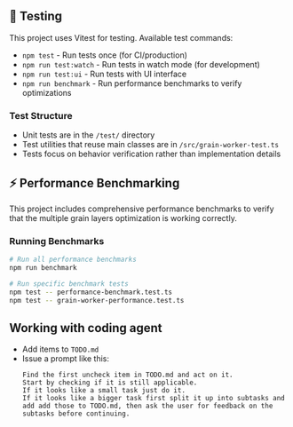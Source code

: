 ## 🧪 Testing

This project uses Vitest for testing. Available test commands:

- `npm test` - Run tests once (for CI/production)
- `npm run test:watch` - Run tests in watch mode (for development)
- `npm run test:ui` - Run tests with UI interface
- `npm run benchmark` - Run performance benchmarks to verify optimizations

### Test Structure
- Unit tests are in the `/test/` directory
- Test utilities that reuse main classes are in `/src/grain-worker-test.ts`
- Tests focus on behavior verification rather than implementation details

## ⚡ Performance Benchmarking

This project includes comprehensive performance benchmarks to verify that the multiple grain layers optimization is working correctly.

### Running Benchmarks

```bash
# Run all performance benchmarks
npm run benchmark

# Run specific benchmark tests
npm test -- performance-benchmark.test.ts
npm test -- grain-worker-performance.test.ts
```

## Working with coding agent
- Add items to `TODO.md`
- Issue a prompt like this:
    ```
    Find the first uncheck item in TODO.md and act on it.
    Start by checking if it is still applicable.
    If it looks like a small task just do it.
    If it looks like a bigger task first split it up into subtasks and add add those to TODO.md, then ask the user for feedback on the subtasks before continuing.
    ```